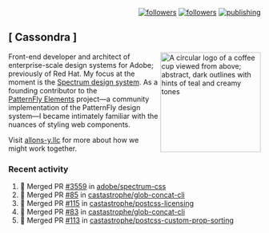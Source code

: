 <p align="right"><a rel="me" href="https://front-end.social/@castastrophe">
    <img alt="followers" title="Follow me on Mastodon" src="https://img.shields.io/mastodon/follow/109297102751309835?domain=https%3A%2F%2Ffront-end.social&label=Follow&logo=mastodon&logoColor=white&style=for-the-badge&labelColor=008080&color=006969"/></a>
  <a href="https://codepen.io/castastrophe/">
    <img alt="followers" title="Follow me on CodePen" src="https://img.shields.io/badge/23-1?color=640464&labelColor=7c007c&style=for-the-badge&logo=codepen&label=Follow"/></a>
<a href="https://castastrophe.medium.com/">
    <img alt="publishing" title="View articles on Medium" src="https://img.shields.io/badge/107-1?color=666&labelColor=444&label=subscribe&logo=medium&logoColor=white&style=for-the-badge"/></a>
</p>

## [&nbsp;Cassondra&nbsp;]

<img align="right" src="https://github-production-user-asset-6210df.s3.amazonaws.com/1840295/253016758-ba468774-1cd3-42c2-8f43-947b5eeb5edf.png" height="200" alt="A circular logo of a coffee cup viewed from above; abstract, dark outlines with hints of teal and creamy tones">

Front-end developer and architect of enterprise-scale design systems for Adobe; previously of Red Hat. My focus at the moment is the [Spectrum design system](https://github.com/adobe/spectrum-css). As a founding contributor to the [PatternFly&nbsp;Elements](https://github.com/patternfly/patternfly-elements) project&mdash;a community implementation of the PatternFly design system&mdash;I became intimately familiar with the nuances of styling web components.

Visit [allons-y.llc](http://allons-y.llc/) for more about how we might work together.

### Recent activity

<!--START_SECTION:activity-->
1. 🎉 Merged PR [#3559](https://github.com/adobe/spectrum-css/pull/3559) in [adobe/spectrum-css](https://github.com/adobe/spectrum-css)
2. 🎉 Merged PR [#85](https://github.com/castastrophe/glob-concat-cli/pull/85) in [castastrophe/glob-concat-cli](https://github.com/castastrophe/glob-concat-cli)
3. 🎉 Merged PR [#115](https://github.com/castastrophe/postcss-licensing/pull/115) in [castastrophe/postcss-licensing](https://github.com/castastrophe/postcss-licensing)
4. 🎉 Merged PR [#83](https://github.com/castastrophe/glob-concat-cli/pull/83) in [castastrophe/glob-concat-cli](https://github.com/castastrophe/glob-concat-cli)
5. 🎉 Merged PR [#113](https://github.com/castastrophe/postcss-custom-prop-sorting/pull/113) in [castastrophe/postcss-custom-prop-sorting](https://github.com/castastrophe/postcss-custom-prop-sorting)
<!--END_SECTION:activity-->
